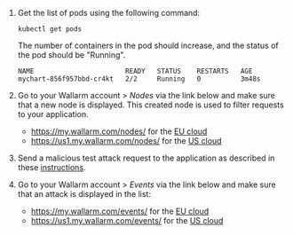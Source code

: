 1. Get the list of pods using the following command:

    ```
    kubectl get pods
    ```

    The number of containers in the pod should increase, and the status of the pod should be "Running".

    ```
    NAME                       READY   STATUS    RESTARTS   AGE
    mychart-856f957bbd-cr4kt   2/2     Running   0          3m48s
    ```
2. Go to your Wallarm account > *Nodes* via the link below and make sure that a new node is displayed. This created node is used to filter requests to your application.
    * https://my.wallarm.com/nodes/ for the [EU cloud](../../../quickstart-en/how-wallarm-works/qs-intro-en.md#eu-cloud)
    * https://us1.my.wallarm.com/nodes/ for the [US cloud](../../../quickstart-en/how-wallarm-works/qs-intro-en.md#us-cloud)
3. Send a malicious test attack request to the application as described in these [instructions](../../../quickstart-en/qs-check-operation-en.md#2-run-a-test-attack).
4. Go to your Wallarm account > *Events* via the link below and make sure that an attack is displayed in the list:
    * https://my.wallarm.com/events/ for the [EU cloud](../../../quickstart-en/how-wallarm-works/qs-intro-en.md#eu-cloud)
    * https://us1.my.wallarm.com/events/ for the [US cloud](../../../quickstart-en/how-wallarm-works/qs-intro-en.md#us-cloud)